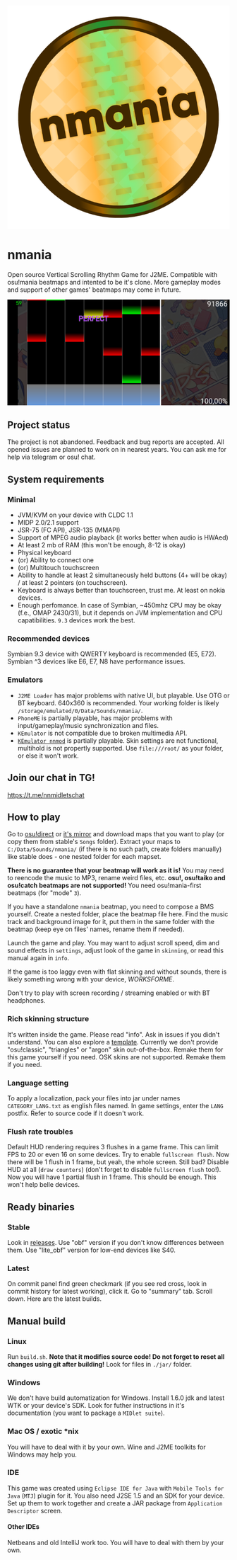 ![nmania logo](/logo.png)
# nmania
Open source Vertical Scrolling Rhythm Game for J2ME. Compatible with osu!mania beatmaps and intented to be it's clone. More gameplay modes and support of other games' beatmaps may come in future.

![](/info/sh2.png)

## Project status

The project is not abandoned. Feedback and bug reports are accepted. All opened issues are planned to work on in nearest years. You can ask me for help via telegram or osu! chat.

## System requirements
### Minimal
- JVM/KVM on your device with CLDC 1.1
- MIDP 2.0/2.1 support
- JSR-75 (FC API), JSR-135 (MMAPI)
- Support of MPEG audio playback (it works better when audio is HWAed)
- At least 2 mb of RAM (this won't be enough, 8-12 is okay)
- Physical keyboard
- (or) Ability to connect one
- (or) Multitouch touchscreen
- Ability to handle at least 2 simultaneously held buttons (4+ will be okay) / at least 2 pointers (on touchscreen).
- Keyboard is always better than touchscreen, trust me. At least on nokia devices.
- Enough perfomance. In case of Symbian, ~450mhz CPU may be okay (f.e., OMAP 2430/31), but it depends on JVM implementation and CPU capatibilities. `9.3` devices work the best.
### Recommended devices
Symbian 9.3 device with QWERTY keyboard is recommended (E5, E72).
Symbian ^3 devices like E6, E7, N8 have performance issues.
### Emulators
- `J2ME Loader` has major problems with native UI, but playable. Use OTG or BT keyboard. 640x360 is recommended. Your working folder is likely `/storage/emulated/0/Data/Sounds/nmania/`.
- `PhoneME` is partially playable, has major problems with input/gameplay/music synchronization and files.
- `KEmulator` is not compatible due to broken multimedia API.
- [`KEmulator nnmod`](https://nnp.nnchan.ru/kem/) is partially playable. Skin settings are not functional, multihold is not propertly supported. Use `file:///root/` as your folder, or else it won't work.

## Join our chat in TG!
https://t.me/nnmidletschat

## How to play
Go to [osu!direct](https://osu.ppy.sh/beatmapsets/) or [it's mirror](https://beatconnect.io/) and download maps that you want to play (or copy them from stable's `Songs` folder). Extract your maps to `C:/Data/Sounds/nmania/` (if there is no such path, create folders manually) like stable does - one nested folder for each mapset.

**There is no guarantee that your beatmap will work as it is!** You may need to reencode the music to MP3, rename weird files, etc. **osu!, osu!taiko and osu!catch beatmaps are not supported!** You need osu!mania-first beatmaps (for "mode" `3`).

If you have a standalone `nmania` beatmap, you need to compose a BMS yourself. Create a nested folder, place the beatmap file here. Find the music track and background image for it, put them in the same folder with the beatmap (keep eye on files' names, rename them if needed).

Launch the game and play. You may want to adjust scroll speed, dim and sound effects in `settings`, adjust look of the game in `skinning`, or read this manual again in `info`.

If the game is too laggy even with flat skinning and without sounds, there is likely something wrong with your device, _WORKSFORME_.

Don't try to play with screen recording / streaming enabled or with BT headphones.

### Rich skinning structure
It's written inside the game. Please read "info". Ask in issues if you didn't understand. You can also explore a [template](/info/richSkinTemplate.zip). Currently we don't provide "osu!classic", "triangles" or "argon" skin out-of-the-box. Remake them for this game yourself if you need. OSK skins are not supported. Remake them if you need.

### Language setting
To apply a localization, pack your files into jar under names `CATEGORY_LANG.txt` as english files named. In game settings, enter the `LANG` postfix. Refer to source code if it doesn't work.

### Flush rate troubles
Default HUD rendering requires 3 flushes in a game frame. This can limit FPS to 20 or even 16 on some devices. Try to enable `fullscreen flush`. Now there will be 1 flush in 1 frame, but yeah, the whole screen. Still bad? Disable HUD at all (`draw counters`) (don't forget to disable `fullscreen flush` too!). Now you will have 1 partial flush in 1 frame. This should be enough. This won't help belle devices.

## Ready binaries
### Stable
Look in [releases](https://github.com/Feodor0090/nmania/releases/latest). Use "obf" version if you don't know differences between them. Use "lite_obf" version for low-end devices like S40.

### Latest
On commit panel find green checkmark (if you see red cross, look in commit history for latest working), click it. Go to "summary" tab. Scroll down. Here are the latest builds.

## Manual build

### Linux
Run `build.sh`. **Note that it modifies source code! Do not forget to reset all changes using git after building!** Look for files in `./jar/` folder.

### Windows
We don't have build automatization for Windows. Install 1.6.0 jdk and latest WTK or your device's SDK. Look for futher instructions in it's documentation (you want to package a `MIDlet suite`).

### Mac OS / exotic *nix
You will have to deal with it by your own. Wine and J2ME toolkits for Windows may help you.

### IDE
This game was created using `Eclipse IDE for Java` with `Mobile Tools for Java` (`MTJ`) plugin for it. You also need J2SE 1.5 and an SDK for your device. Set up them to work together and create a JAR package from `Application Descriptor` screen.

#### Other IDEs

Netbeans and old IntelliJ work too. You will have to deal with them by your own.
